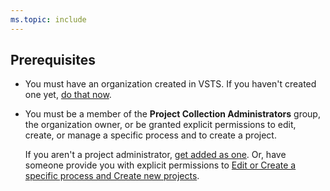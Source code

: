 ```yaml
---
ms.topic: include
---
```


## Prerequisites
* You must have an organization created in VSTS. If you haven't created one yet, [do that now](/vsts/user-guide/sign-up-invite-teammates).  
* You must be a member of the **Project Collection Administrators** group, the organization owner, or be granted explicit permissions to edit, create, or manage a specific process and to create a project. 

	If you aren't a project administrator, [get added as one](/vsts/organizations/security/set-project-collection-level-permissions). Or, have someone provide you with explicit permissions to [Edit or Create a specific process and Create new projects](/vsts/organizations/security/set-permissions-access-work-tracking#process-permissions).